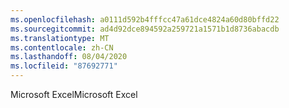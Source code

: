 ```yaml
---
ms.openlocfilehash: a0111d592b4fffcc47a61dce4824a60d80bffd22
ms.sourcegitcommit: ad4d92dce894592a259721a1571b1d8736abacdb
ms.translationtype: MT
ms.contentlocale: zh-CN
ms.lasthandoff: 08/04/2020
ms.locfileid: "87692771"
---
```

 <span data-ttu-id="d82b0-101">Microsoft Excel</span><span class="sxs-lookup"><span data-stu-id="d82b0-101">Microsoft Excel</span></span> 